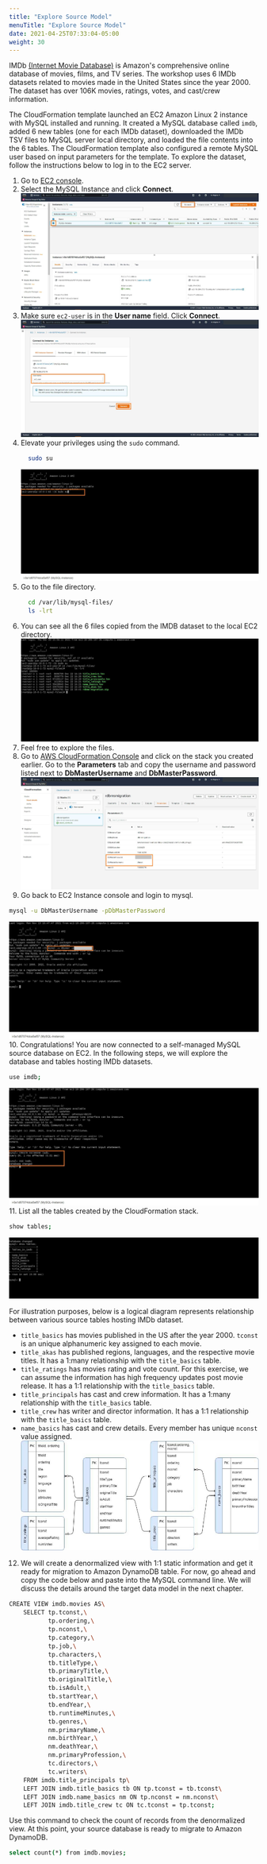 ```yaml
---
title: "Explore Source Model"
menuTitle: "Explore Source Model"
date: 2021-04-25T07:33:04-05:00
weight: 30
---
```

IMDb [(Internet Movie Database)](https://www.imdb.com/interfaces/) is Amazon's comprehensive online database of movies, films, and TV series.
The workshop uses 6 IMDb datasets related to movies made in the United States since the year 2000.
The dataset has over 106K movies, ratings, votes, and cast/crew information.

The CloudFormation template launched an EC2 Amazon Linux 2 instance with MySQL installed and running.
It created a MySQL database called `imdb`, added 6 new tables (one for each IMDb dataset), downloaded the IMDb TSV files to MySQL server local directory, and loaded the file contents into the 6 tables. 
The CloudFormation template also configured a remote MySQL user based on input parameters for the template. 
To explore the dataset, follow the instructions below to log in to the EC2 server.

 1. Go to [EC2 console](https://console.aws.amazon.com/ec2/v2/home#Instances:instanceState=running).
 2. Select the MySQL Instance and click **Connect**.
    ![Final Deployment Architecture](/static/images/migration9.jpg)
 3. Make sure `ec2-user` is in the **User name** field. Click **Connect**.
    ![Final Deployment Architecture](/static/images/migration10.jpg)
 4. Elevate your privileges using the `sudo` command.
    ```bash
      sudo su
    ```
    ![Final Deployment Architecture](/static/images/migration11.jpg)
 5. Go to the file directory.
    ```bash
      cd /var/lib/mysql-files/
      ls -lrt
    ```
 6. You can see all the 6 files copied from the IMDB dataset to the local EC2 directory.
    ![Final Deployment Architecture](/static/images/migration12.jpg)
 7. Feel free to explore the files.
 8. Go to [AWS CloudFormation Console](https://console.aws.amazon.com/cloudformation/home#/stacks?filteringStatus=active&filteringText=&viewNested=true&hideStacks=false) and click on the stack you created earlier. Go to the **Parameters** tab and copy the username and password listed next to **DbMasterUsername** and **DbMasterPassword**.
   ![Final Deployment Architecture](/static/images/migration13.jpg)
 9. Go back to EC2 Instance console and login to mysql.
  ```bash
  mysql -u DbMasterUsername -pDbMasterPassword
  ```
   ![Final Deployment Architecture](/static/images/migration14.jpg)
10. Congratulations! You are now connected to a self-managed MySQL source database on EC2. In the following steps, we will explore the database and tables hosting IMDb datasets.
  ```bash
  use imdb;
  ```
   ![Final Deployment Architecture](/static/images/migration15.jpg)
11. List all the tables created by the CloudFormation stack.
   ```bash
   show tables;
   ```
   ![Final Deployment Architecture](/static/images/migration16.jpg)

For illustration purposes, below is a logical diagram represents relationship between various source tables hosting IMDb dataset.

  - `title_basics` has movies published in the US after the year 2000. `tconst` is an unique alphanumeric key assigned to each movie.
  - `title_akas` has published regions, languages, and the respective movie titles. It has a 1\:many relationship with the `title_basics` table.
  - `title_ratings` has movies rating and vote count. For this exercise, we can assume the information has high frequency updates post movie release. It has a 1:1 relationship with the `title_basics` table.
  - `title_principals` has cast and crew information. It has a 1\:many relationship with the `title_basics` table.
  - `title_crew` has writer and director information. It has a 1:1 relationship with the `title_basics` table.
  - `name_basics` has cast and crew details. Every member has unique `nconst` value assigned.
  ![Final Deployment Architecture](/static/images/migration31.jpg)

12. We will create a denormalized view with 1:1 static information and get it ready for migration to Amazon DynamoDB table. For now, go ahead and copy the code below and paste into the MySQL command line.
We will discuss the details around the target data model in the next chapter.
```bash
CREATE VIEW imdb.movies AS\
    SELECT tp.tconst,\
           tp.ordering,\
           tp.nconst,\
           tp.category,\
           tp.job,\
           tp.characters,\
           tb.titleType,\
           tb.primaryTitle,\
           tb.originalTitle,\
           tb.isAdult,\
           tb.startYear,\
           tb.endYear,\
           tb.runtimeMinutes,\
           tb.genres,\
           nm.primaryName,\
           nm.birthYear,\
           nm.deathYear,\
           nm.primaryProfession,\
           tc.directors,\
           tc.writers\
    FROM imdb.title_principals tp\
    LEFT JOIN imdb.title_basics tb ON tp.tconst = tb.tconst\
    LEFT JOIN imdb.name_basics nm ON tp.nconst = nm.nconst\
    LEFT JOIN imdb.title_crew tc ON tc.tconst = tp.tconst;
  ```
  Use this command to check the count of records from the denormalized view. At this point, your source database is ready to migrate to Amazon DynamoDB.
  ```bash
  select count(*) from imdb.movies;
  ```
